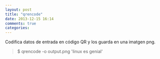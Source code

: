 ```yaml
---
layout: post
title: "qrencode"
date: 2013-12-15 16:14
comments: true
categories: 
---
```

Codifica datos de entrada en código QR y los guarda en una imatgen png.

>$ qrencode -o output.png 'linux es genial'

